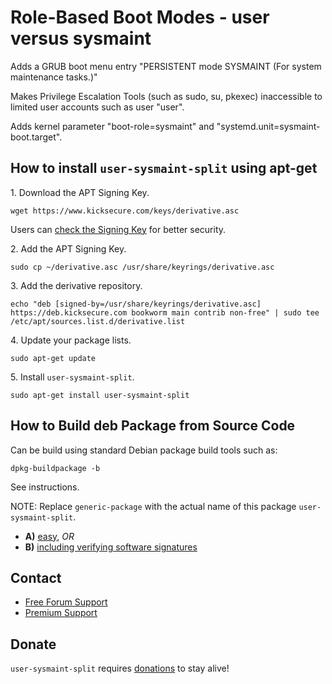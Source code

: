 # Role-Based Boot Modes - user versus sysmaint #

Adds a GRUB boot menu entry "PERSISTENT mode SYSMAINT
(For system maintenance tasks.)"

Makes Privilege Escalation Tools (such as sudo, su,
pkexec) inaccessible to limited user accounts such as user "user".

Adds kernel parameter "boot-role=sysmaint" and
"systemd.unit=sysmaint-boot.target".

## How to install `user-sysmaint-split` using apt-get ##

1\. Download the APT Signing Key.

```
wget https://www.kicksecure.com/keys/derivative.asc
```

Users can [check the Signing Key](https://www.kicksecure.com/wiki/Signing_Key) for better security.

2\. Add the APT Signing Key.

```
sudo cp ~/derivative.asc /usr/share/keyrings/derivative.asc
```

3\. Add the derivative repository.

```
echo "deb [signed-by=/usr/share/keyrings/derivative.asc] https://deb.kicksecure.com bookworm main contrib non-free" | sudo tee /etc/apt/sources.list.d/derivative.list
```

4\. Update your package lists.

```
sudo apt-get update
```

5\. Install `user-sysmaint-split`.

```
sudo apt-get install user-sysmaint-split
```

## How to Build deb Package from Source Code ##

Can be build using standard Debian package build tools such as:

```
dpkg-buildpackage -b
```

See instructions.

NOTE: Replace `generic-package` with the actual name of this package `user-sysmaint-split`.

* **A)** [easy](https://www.kicksecure.com/wiki/Dev/Build_Documentation/generic-package/easy), _OR_
* **B)** [including verifying software signatures](https://www.kicksecure.com/wiki/Dev/Build_Documentation/generic-package)

## Contact ##

* [Free Forum Support](https://forums.kicksecure.com)
* [Premium Support](https://www.kicksecure.com/wiki/Premium_Support)

## Donate ##

`user-sysmaint-split` requires [donations](https://www.kicksecure.com/wiki/Donate) to stay alive!
